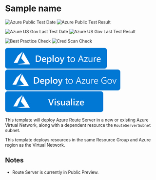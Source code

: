 # Sample name

![Azure Public Test Date](https://azurequickstartsservice.blob.core.windows.net/badges/101-route-server/PublicLastTestDate.svg)
![Azure Public Test Result](https://azurequickstartsservice.blob.core.windows.net/badges/101-route-server/PublicDeployment.svg)

![Azure US Gov Last Test Date](https://azurequickstartsservice.blob.core.windows.net/badges/101-route-server/FairfaxLastTestDate.svg)
![Azure US Gov Last Test Result](https://azurequickstartsservice.blob.core.windows.net/badges/101-route-server/FairfaxDeployment.svg)

![Best Practice Check](https://azurequickstartsservice.blob.core.windows.net/badges/101-route-server/BestPracticeResult.svg)
![Cred Scan Check](https://azurequickstartsservice.blob.core.windows.net/badges/101-route-server/CredScanResult.svg)

[![Deploy To Azure](https://raw.githubusercontent.com/Azure/azure-quickstart-templates/master/1-CONTRIBUTION-GUIDE/images/deploytoazure.svg?sanitize=true)](https://portal.azure.com/#create/Microsoft.Template/uri/https%3A%2F%2Fraw.githubusercontent.com%2FAzure%2Fazure-quickstart-templates%2Fmaster%2F101-route-server%2Fazuredeploy.json)
[![Deploy To Azure US Gov](https://raw.githubusercontent.com/Azure/azure-quickstart-templates/master/1-CONTRIBUTION-GUIDE/images/deploytoazuregov.svg?sanitize=true)](https://portal.azure.us/#create/Microsoft.Template/uri/https%3A%2F%2Fraw.githubusercontent.com%2FAzure%2Fazure-quickstart-templates%2Fmaster%2F101-route-server%2Fazuredeploy.json)
[![Visualize](https://raw.githubusercontent.com/Azure/azure-quickstart-templates/master/1-CONTRIBUTION-GUIDE/images/visualizebutton.svg?sanitize=true)](http://armviz.io/#/?load=https%3A%2F%2Fraw.githubusercontent.com%2FAzure%2Fazure-quickstart-templates%2Fmaster%2F101-route-server%2Fazuredeploy.json)

This template will deploy Azure Route Server in a new or existing Azure Virtual Network, along with a dependent resource the `RouteServerSubnet` subnet.

This template deploys resources in the same Resource Group and Azure region as the Virtual Network.

## Notes

* Route Server is currently in Public Preview.
